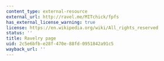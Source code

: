 ```yaml
---
content_type: external-resource
external_url: http://ravel.me/MITchick/fpfs
has_external_license_warning: true
license: https://en.wikipedia.org/wiki/All_rights_reserved
status: ''
title: Ravelry page
uid: 2c5e6bfb-e28f-470e-88fd-0951842a91c5
wayback_url: ''
---
```

